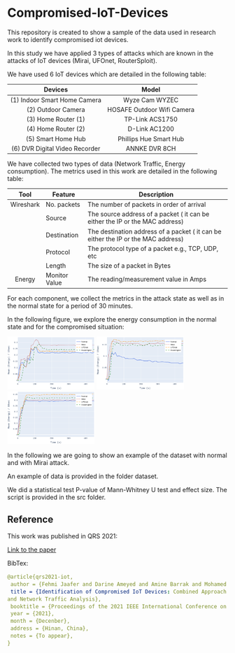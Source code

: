 # Compromised-IoT-Devices
This repository is created to show a sample of the data used in research work to identify compromised iot devices.

In this study we have applied 3 types of attacks which are known in the attacks of IoT devices (Mirai, UFOnet, RouterSploit).

We have used 6 IoT devices which are detailed in the following table:

|             Devices             |            Model           |
|:-------------------------------:|:--------------------------:|
| (1) Indoor Smart Home Camera    | Wyze Cam WYZEC             |
| (2) Outdoor Camera              | HOSAFE Outdoor Wifi Camera |
| (3) Home Router (1)             | TP-Link ACS1750            |
| (4) Home Router (2)             | D-Link AC1200              |
| (5) Smart Home Hub              | Phillips Hue Smart Hub     |
| (6) DVR Digital Video Recorder  | ANNKE DVR 8CH              |


We have collected two types of data (Network Traffic, Energy consumption). The metrics used in this work are detailed in the following table:

|     Tool      | Feature         | Description                                                                       |
|:-------------:|-----------------|-----------------------------------------------------------------------------------|
|     Wireshark | No. packets     | The number of packets in order of arrival                                         |
|               | Source          | The source address of a packet ( it can be either the IP or the MAC address)      |
|               | Destination     | The destination address of a packet ( it can be either the IP or the MAC address) |
|               | Protocol        |  The protocol type of a packet e.g., TCP, UDP, etc                                |
|               | Length          | The size of a packet in Bytes                                                     |
| Energy        |  Monitor Value  | The reading/measurement value in Amps                                             |



For each component, we collect the metrics in the attack state as well as in the normal state for a period of 30 minutes.

In the following figure, we explore the energy consumption in the normal state and for the compromised situation:


<img src="images/energy/archer.png" alt="drawing" width="200"/>
<img src="images/energy/cctv.png" alt="drawing" width="200"/>
<img src="images/energy/indoor.png" alt="drawing" width="200"/>


In the following we are going to show an example of the dataset with normal and with Mirai attack.
 
An example of data is provided in the folder dataset.



We did a statistical test P-value of Mann-Whitney U test and effect size.
The script is provided in the src folder.





## Reference

This work was published in QRS 2021:

<a href="https://bit.ly/3HdRqra" target="_blank">Link to the paper</a>


BibTex:

```yaml
@article{qrs2021-iot,
 author = {Fehmi Jaafer and Darine Ameyed and Amine Barrak and Mohamed Cheriet},
 title = {Identification of Compromised IoT Devices: Combined Approach Based on Energy Consumption
and Network Traffic Analysis},
 booktitle = {Proceedings of the 2021 IEEE International Conference on Software Quality, Reliability and Security (QRS)},
 year = {2021},
 month = {Decenber},
 address = {Hinan, China},
 notes = {To appear},
}

